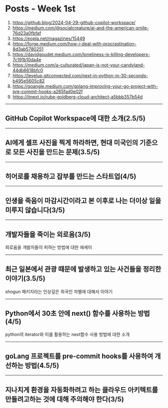 # Posts - Week 1st

1. <https://github.blog/2024-04-29-github-copilot-workspace/>
2. <https://medium.com/@socialcreature/ai-and-the-american-smile-76d23a0fbfaf>
3. <https://eopla.net/magazines/15449>
4. <https://forge.medium.com/how-i-deal-with-procrastination-8d3ab5780251>
5. <https://davidgoudet.medium.com/loneliness-is-killing-developers-7c191b10da4e>
6. <https://medium.com/a-culturated/japan-is-not-your-candyland-44db6618bfc0>
7. <https://levelup.gitconnected.com/next-in-python-in-30-seconds-b495e5605c82>
8. <https://goangle.medium.com/golang-improving-your-go-project-with-pre-commit-hooks-a265fad0e02f>
9. <https://itnext.io/rube-goldberg-cloud-architect-a5bbb357b54d>

---

## GitHub Copilot Workspace에 대한 소개(2.5/5)

---

## AI에게 셀프 사진을 찍게 하라하면, 현대 미국인의 기준으로 모든 사진을 만드는 문제(3.5/5)

---

## 히어로를 채용하고 잡부를 만드는 스타트업(4/5)

---

## 인생을 죽음이 마감시간이라고 본 이후로 나는 더이상 일을 미루지 않습니다(3/5)

---

## 개발자들을 죽이는 외로움(3/5)

외로움을 개발자들이 피하는 방법에 대한 에세이

---

## 최근 일본에서 관광 때문에 발생하고 있는 사건들을 정리한 이야기(3.5/5)

shogun 패키지라는 인상깊은 외국인 차별에 대해서 이야기

---

## Python에서 30초 안에 next() 함수를 사용하는 방법(4/5)

python의 iterator와 이를 활용하는 next함수 사용 방법에 대한 소개

---

## goLang 프로젝트를 pre-commit hooks를 사용하여 개선하는 방법(4.5/5)

---

## 지나치게 환경을 자동화하려고 하는 클라우드 아키텍트를 만들려고하는 것에 대해 주의해야 한다(3/5)
